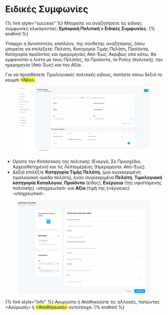 # Ειδικές Συμφωνίες

{% hint style="success" %}
Μπορείτε να αναζητήσετε τις ειδικές συμφωνίες κλικάροντας: **Εμπορική Πολιτική > Ειδικές Συμφωνίες.**
{% endhint %}

Υπάρχει η δυνατότητα, επιπλέον, της σύνθετης αναζήτησης, όπου μπορείτε να επιλέξετε: Πελάτη, Κατηγορία Τιμής Πελάτη, Προϊόντα, Κατηγορία προϊόντος και ημερομηνίες Από-Έως. Ακριβώς από κάτω, θα εμφανιστεί η λίστα με τους Πελάτες, τα Προϊόντα, το Policy (πολιτική), την ημερομηνία (Από-Έως) και την Αξία.

Για να προσθέσετε _Τιμολογιακές πολιτικές είδους_, πατήστε πάνω δεξιά το κουμπί <mark style="color:blue;"><Νέο></mark>.

<figure><img src="../.gitbook/assets/ScreenHunter 68 (1).png" alt=""><figcaption></figcaption></figure>

* Ορίστε την _Κατάσταση_ της πολιτικής (Ενεργό, Σε Προσχέδιο, Αρχειοθετημένο) και τις Λεπτομέρειες (Ημερομηνία: Από-Έως).
* Δεξιά επιλέξτε **Κατηγορία Τιμής Πελάτη**, (μια συγκεκριμένη τιμολογιακή ομάδα πελάτη), έναν συγκεκριμένο **Πελάτη**, **Τιμολογιακή κατηγορία Καταλόγου**, **Προϊόντα** (είδος), **Ενέργεια** (της υφιστάμενης πολιτικής) -υποχρεωτικά- και **Αξία** (τιμή της ενέργειας) -υποχρεωτικά-.

<figure><img src="../.gitbook/assets/ScreenHunter 69.png" alt=""><figcaption></figcaption></figure>

{% hint style="info" %}
Ακυρώστε ή Αποθηκεύστε τις αλλαγές, πατώντας <Ακύρωση> ή <mark style="color:blue;"><Αποθήκευση></mark> αντίστοιχα.
{% endhint %}

